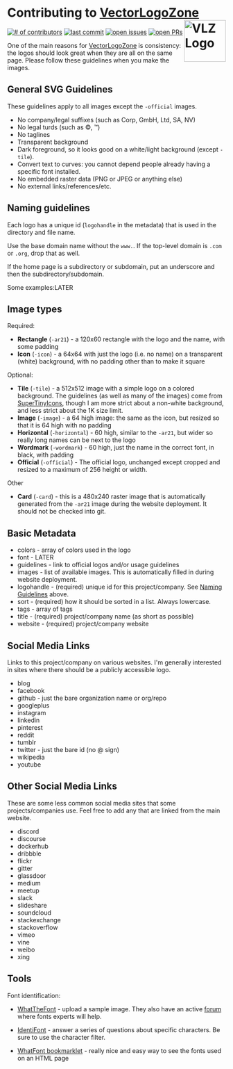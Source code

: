 # Contributing to [VectorLogoZone](https://www.vectorlogo.zone/) [<img alt="VLZ Logo" src="https://www.vectorlogo.zone/logos/vectorlogozone/vectorlogozone-tile.svg" height="96" align="right"/>](https://www.vectorlogo.zone)

[![# of contributors](https://img.shields.io/github/contributors/VectorLogoZone/vectorlogozone.svg?colorB=green)](https://github.com/VectorLogoZone/vectorlogozone/graphs/contributors)
[![last commit](https://img.shields.io/github/last-commit/VectorLogoZone/vectorlogozone.svg)](https://github.com/VectorLogoZone/vectorlogozone/commits/gh-pages)
[![open issues](https://img.shields.io/github/issues-raw/VectorLogoZone/vectorlogozone.svg)](https://github.com/VectorLogoZone/vectorlogozone/issues)
[![open PRs](https://img.shields.io/github/issues-pr-raw/VectorLogoZone/vectorlogozone.svg)](https://github.com/VectorLogoZone/vectorlogozone/pulls)

One of the main reasons for [VectorLogoZone](https://www.vectorlogo.zone/) is consistency: the logos should look great when they are all on the same page.  Please follow these guidelines when you make the images.

## General SVG Guidelines

These guidelines apply to all images except the `-official` images.

 * No company/legal suffixes (such as Corp, GmbH, Ltd, SA, NV)
 * No legal turds (such as &copy;, &trade;)
 * No taglines
 * Transparent background
 * Dark foreground, so it looks good on a white/light background (except `-tile`).
 * Convert text to curves: you cannot depend people already having a specific font installed.
 * No embedded raster data (PNG or JPEG or anything else)
 * No external links/references/etc.

## Naming guidelines

Each logo has a unique id (`logohandle` in the metadata) that is used in the directory and file name.

Use the base domain name without the `www.`.  If the top-level domain is `.com` or `.org`, drop that as well.
  
If the home page is a subdirectory or subdomain, put an underscore and then the subdirectory/subdomain.

Some examples:LATER

## Image types

Required:
 * **Rectangle** (`-ar21`) - a 120x60 rectangle with the logo and the name, with some padding
 * **Icon** (`-icon`) - a 64x64 with just the logo (i.e. no name) on a transparent (white) background, with no padding other than to make it square
 
Optional:
 * **Tile** (`-tile`) - a 512x512 image with a simple logo on a colored background.  The guidelines (as well as many of the images) come from  [SuperTinyIcons](https://github.com/edent/supertinyicons), though 
   I am more strict about a non-white background, and less strict about the 1K size limit.
 * **Image** (`-image`) - a 64 high image: the same as the icon, but resized so that it is 64 high with no padding
 * **Horizontal** (`-horizontal`) - 60 high, similar to the `-ar21`, but wider so really long names can be next to the logo
 * **Wordmark** (`-wordmark`) - 60 high, just the name in the correct font, in black, with padding
 * **Official** (`-official`) - The official logo, unchanged except cropped and resized to a maximum of 256 height or width.
 
Other
 * **Card** (`-card`) - this is a 480x240 raster image that is automatically generated from the `-ar21` image during the
   website deployment.  It should not be checked into git.
   
## Basic Metadata

 * colors - array of colors used in the logo
 * font - LATER
 * guidelines - link to official logos and/or usage guidelines
 * images - list of available images.  This is automatically filled in during website deployment.
 * logohandle - (required) unique id for this project/company.  See [Naming Guidelines](#naming-guidelines) above.
 * sort - (required) how it should be sorted in a list.  Always lowercase.
 * tags - array of tags
 * title - (required) project/company name (as short as possible)
 * website - (required) project/company website

## Social Media Links

Links to this project/company on various websites.  I'm generally interested in sites where there should be a publicly accessible logo.

 * blog
 * facebook
 * github - just the bare organization name or org/repo
 * googleplus
 * instagram
 * linkedin
 * pinterest
 * reddit
 * tumblr
 * twitter - just the bare id (no @ sign)
 * wikipedia
 * youtube

 
## Other Social Media Links

These are some less common social media sites that some projects/companies use.  Feel free to add any that are linked from the main website.

 * discord 
 * discourse 
 * dockerhub 
 * dribbble 
 * flickr 
 * gitter 
 * glassdoor 
 * medium 
 * meetup 
 * slack 
 * slideshare 
 * soundcloud 
 * stackexchange 
 * stackoverflow 
 * vimeo 
 * vine 
 * weibo 
 * xing

## Tools

Font identification:
 * [WhatTheFont](http://www.myfonts.com/WhatTheFont/) - upload a sample image.  They also have an active [forum](http://www.myfonts.com/WhatTheFont/forum/) where fonts experts will help.</p>
 * [IdentiFont](http://www.identifont.com/) - answer a series of questions about specific characters.  Be sure to use the character filter.</p>
 * [WhatFont bookmarklet](http://www.chengyinliu.com/whatfont.html) - really nice and easy way to see the fonts used on an HTML page</p>

 
